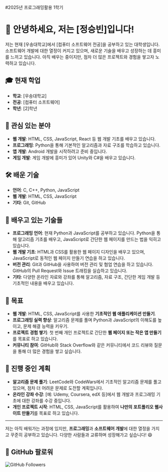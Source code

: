 #2025년 프로그래밍활용 1학기

# 👋 안녕하세요, 저는 [정승빈]입니다!
저는 현재 [우송대학교]에서 [컴퓨터 소프트웨어 전공]을 공부하고 있는 대학생입니다. 소프트웨어 개발에 대한 열정이 커지고 있으며, 새로운 기술을 배우고 성장하는 데 흥미를 느끼고 있습니다. 아직 배우는 중이지만, 점차 더 많은 프로젝트와 경험을 쌓고자 노력하고 있습니다.

## 🎓 현재 학업
- **학교**: [우송대학교]
- **전공**: [컴퓨터 소프트웨어]
- **학년**: [2]학년

## 💬 관심 있는 분야
- **웹 개발**: HTML, CSS, JavaScript, React 등 웹 개발 기초를 배우고 있습니다.
- **프로그래밍**: Python을 통해 기본적인 알고리즘과 자료 구조를 학습하고 있습니다.
- **앱 개발**: Android 개발을 시작하려고 준비 중입니다.
- **게임 개발**: 게임 개발에 흥미가 있어 Unity와 C#을 배우고 있습니다.

## 🛠️ 배운 기술
- **언어**: C, C++, Python, JavaScript
- **웹 개발**: HTML, CSS, JavaScript
- **기타**: Git, GitHub
  
## 🚀 배우고 있는 기술들
- **프로그래밍 언어**: 현재 Python과 JavaScript를 공부하고 있습니다. Python을 통해 알고리즘 기초를 배우고, JavaScript로 간단한 웹 페이지를 만드는 법을 익히고 있습니다.
- **웹 개발 기초**: HTML과 CSS를 활용한 웹 페이지 디자인을 배우고 있으며, JavaScript로 동적인 웹 페이지 만들기 연습을 하고 있습니다.
- **버전 관리**: Git과 GitHub을 사용하여 버전 관리 및 협업 연습을 하고 있습니다. GitHub의 Pull Request와 Issue 트래킹을 실습하고 있습니다.
- **기타**: 다양한 온라인 자료와 강좌를 통해 알고리즘, 자료 구조, 간단한 게임 개발 등 기초적인 내용을 배우고 있습니다.

## 📅 목표
- **웹 개발**: HTML, CSS, JavaScript를 사용한 **기초적인 웹 애플리케이션 만들기**.
- **프로그래밍 실력 향상**: 알고리즘 문제를 풀며 Python과 JavaScript의 이해도를 높이고, 문제 해결 능력을 키우기.
- **프로젝트 경험 쌓기**: 첫 번째 개인 프로젝트로 간단한 **웹 페이지 또는 작은 앱 만들기**를 목표로 하고 있습니다.
- **커뮤니티 참여**: GitHub와 Stack Overflow와 같은 커뮤니티에서 코드 리뷰와 질문을 통해 더 많은 경험을 쌓고 싶습니다.

## 🔄 진행 중인 계획
- **알고리즘 문제 풀기**: LeetCode와 CodeWars에서 기초적인 알고리즘 문제를 풀고 있으며, 점차 더 어려운 문제로 도전할 계획입니다.
- **온라인 강좌 수강**: [예: Udemy, Coursera, edX 등]에서 웹 개발과 프로그래밍 기초에 대한 강좌를 수강 중입니다.
- **개인 프로젝트 시작**: HTML, CSS, JavaScript를 활용하여 **나만의 포트폴리오 웹사이트 만들기**를 목표로 하고 있습니다.

---

저는 아직 배워가는 과정에 있지만, **프로그래밍**과 **소프트웨어 개발**에 대한 열정을 가지고 꾸준히 공부하고 있습니다. 다양한 사람들과 교류하며 성장해가고 싶습니다! 😄

## 📢 GitHub 팔로워
![GitHub Followers](https://img.shields.io/github/followers/Jung-sb?style=social)


<!---
Jung-sb/Jung-sb is a ✨ special ✨ repository because its `README.md` (this file) appears on your GitHub profile.
You can click the Preview link to take a look at your changes.
--->
